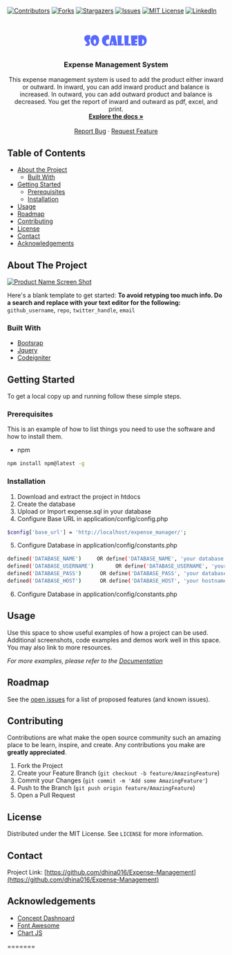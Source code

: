 <!-- PROJECT SHIELDS -->
<!--
*** I'm using markdown "reference style" links for readability.
*** Reference links are enclosed in brackets [ ] instead of parentheses ( ).
*** See the bottom of this document for the declaration of the reference variables
*** for contributors-url, forks-url, etc. This is an optional, concise syntax you may use.
*** https://www.markdownguide.org/basic-syntax/#reference-style-links
-->
[![Contributors][contributors-shield]][contributors-url]
[![Forks][forks-shield]][forks-url]
[![Stargazers][stars-shield]][stars-url]
[![Issues][issues-shield]][issues-url]
[![MIT License][license-shield]][license-url]
[![LinkedIn][linkedin-shield]][linkedin-url]



<!-- PROJECT LOGO -->
<br />
<p align="center">
  <a href="https://github.com/dhina016/Expense-Management">
    <img src="assets/images/logo.png" alt="Logo" width="155" height="35">
  </a>

  <h3 align="center">Expense Management System</h3>

  <p align="center">
    This expense management system is used to add the product either inward or outward. In inward, you can add inward product and balance is increased. In outward, you can add outward product and balance is decreased. You get the report of inward and outward as pdf, excel, and print.
    <br />
    <a href="https://github.com/dhina016/Expense-Management"><strong>Explore the docs »</strong></a>
    <br />
    <br />
    <a href="https://github.com/dhina016/Expense-Management/issues">Report Bug</a>
    ·
    <a href="https://github.com/dhina016/Expense-Management/issues">Request Feature</a>
  </p>
</p>



<!-- TABLE OF CONTENTS -->
## Table of Contents

* [About the Project](#about-the-project)
  * [Built With](#built-with)
* [Getting Started](#getting-started)
  * [Prerequisites](#prerequisites)
  * [Installation](#installation)
* [Usage](#usage)
* [Roadmap](#roadmap)
* [Contributing](#contributing)
* [License](#license)
* [Contact](#contact)
* [Acknowledgements](#acknowledgements)



<!-- ABOUT THE PROJECT -->
## About The Project

[![Product Name Screen Shot][product-screenshot]](https://example.com)

Here's a blank template to get started:
**To avoid retyping too much info. Do a search and replace with your text editor for the following:**
`github_username`, `repo`, `twitter_handle`, `email`


### Built With

* [Bootsrap](https://getbootstrap.com/)
* [Jquery](https://jquery.com/)
* [Codeigniter](https://codeigniter.com/)

<!-- GETTING STARTED -->
## Getting Started

To get a local copy up and running follow these simple steps.

### Prerequisites

This is an example of how to list things you need to use the software and how to install them.
* npm
```sh
npm install npm@latest -g
```

### Installation
 
1. Download and extract the project in htdocs
2. Create the database
3. Upload or Import expense.sql in your database 
4. Configure Base URL in application/config/config.php
```sh
$config['base_url'] = 'http://localhost/expense_manager/';
```
5. Configure Database in application/config/constants.php
```sh
defined('DATABASE_NAME')     OR define('DATABASE_NAME', 'your database name'); // Database Name
defined('DATABASE_USERNAME')       OR define('DATABASE_USERNAME', 'your database username'); // Database Username
defined('DATABASE_PASS')      OR define('DATABASE_PASS', 'your database password'); // Database Password
defined('DATABASE_HOST')      OR define('DATABASE_HOST', 'your hostname'); // Hostname
```
6. Configure Database in application/config/constants.php



<!-- USAGE EXAMPLES -->
## Usage

Use this space to show useful examples of how a project can be used. Additional screenshots, code examples and demos work well in this space. You may also link to more resources.

_For more examples, please refer to the [Documentation](https://example.com)_



<!-- ROADMAP -->
## Roadmap

See the [open issues](https://github.com/dhina016/Expense-Management/issues) for a list of proposed features (and known issues).



<!-- CONTRIBUTING -->
## Contributing

Contributions are what make the open source community such an amazing place to be learn, inspire, and create. Any contributions you make are **greatly appreciated**.

1. Fork the Project
2. Create your Feature Branch (`git checkout -b feature/AmazingFeature`)
3. Commit your Changes (`git commit -m 'Add some AmazingFeature'`)
4. Push to the Branch (`git push origin feature/AmazingFeature`)
5. Open a Pull Request



<!-- LICENSE -->
## License

Distributed under the MIT License. See `LICENSE` for more information.



<!-- CONTACT -->
## Contact

Project Link: [https://github.com/dhina016/Expense-Management](https://github.com/dhina016/Expense-Management)



<!-- ACKNOWLEDGEMENTS -->
## Acknowledgements


* [Concept Dashnoard](https://github.com/puikinsh/concept)
* [Font Awesome](https://fontawesome.com/)
* [Chart JS](https://www.chartjs.org/)






<!-- MARKDOWN LINKS & IMAGES -->
[contributors-shield]: https://img.shields.io/github/contributors/dhina016/Expense-Management.svg?style=flat-square
[contributors-url]: https://github.com/dhina016/Expense-Management/graphs/contributors
[forks-shield]: https://img.shields.io/github/forks/dhina016/Expense-Management.svg?style=flat-square
[forks-url]: https://github.com/dhina016/Expense-Management/network/members
[stars-shield]: https://img.shields.io/github/stars/dhina016/Expense-Management.svg?style=flat-square
[stars-url]: https://github.com/dhina016/Expense-Management/stargazers
[issues-shield]: https://img.shields.io/github/issues/dhina016/Expense-Management.svg?style=flat-square
[issues-url]: https://github.com/dhina016/Expense-Management/issues
[license-shield]: https://img.shields.io/github/license/dhina016/Expense-Management.svg?style=flat-square
[license-url]: https://github.com/dhina016/Expense-Management/blob/master/LICENSE.txt
[linkedin-shield]: https://img.shields.io/badge/-LinkedIn-black.svg?style=flat-square&logo=linkedin&colorB=555
[linkedin-url]: https://www.linkedin.com/in/dhina016/
[product-screenshot]: assests/images/screenshot.png
=======
